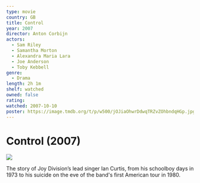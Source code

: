 ```yaml
---
type: movie
country: GB
title: Control
year: 2007
director: Anton Corbijn
actors:
  - Sam Riley
  - Samantha Morton
  - Alexandra Maria Lara
  - Joe Anderson
  - Toby Kebbell
genre:
  - Drama
length: 2h 1m
shelf: watched
owned: false
rating:
watched: 2007-10-10
poster: https://image.tmdb.org/t/p/w500/jOJiaOhwrDdwqTRZvZOhbndqHGp.jpg
---
```


# Control (2007)

![](https://image.tmdb.org/t/p/w500/jOJiaOhwrDdwqTRZvZOhbndqHGp.jpg)

The story of Joy Division’s lead singer Ian Curtis, from his schoolboy days in 1973 to his suicide on the eve of the band's first American tour in 1980.